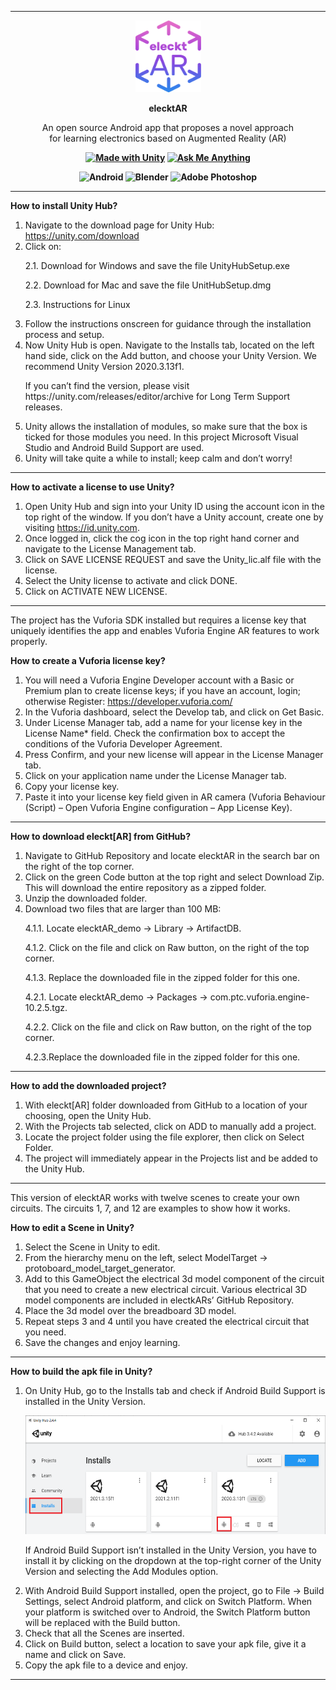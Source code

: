 -----------------------------------------------------------------------------------------------------------------------------------------------------------------------

<p align="center">
  <img width="105" height="115" src="https://github.com/vsafontlopez/elecktAR/blob/main/assets/elecktAR_icon.png">
</p>

<b><p align="center">
  elecktAR
</p></b>

  
<p align="center">
  An open source Android app that proposes a novel approach <br>
  for learning electronics based on Augmented Reality (AR)
</p>


<b><p align="center">
[![Made with Unity](https://img.shields.io/badge/Made%20with-Unity-57b9d3.svg?style=flat&logo=unity)](https://unity3d.com)
[![Ask Me Anything](https://img.shields.io/badge/Ask%20me-anything-1abc9c.svg)](https://GitHub.com/vsafontlopez/elecktAR)
</p></b>

<b><p align="center">
![Android](https://img.shields.io/badge/Android-3DDC84?style=for-the-badge&logo=android&logoColor=white)
![Blender](https://img.shields.io/badge/blender-%23F5792A.svg?style=for-the-badge&logo=blender&logoColor=white)
![Adobe Photoshop](https://img.shields.io/badge/adobe%20photoshop-%2331A8FF.svg?style=for-the-badge&logo=adobe%20photoshop&logoColor=white)
</p></b>

-----------------------------------------------------------------------------------------------------------------------------------------------------------------------

<b>How to install Unity Hub?</b>

1. Navigate to the download page for Unity Hub: https://unity.com/download
2. Click on:
   <p>2.1. Download for Windows and save the file UnityHubSetup.exe</p>
   <p>2.2. Download for Mac and save the file UnitHubSetup.dmg</p>
   <p>2.3. Instructions for Linux</p>
3. Follow the instructions onscreen for guidance through the installation process and setup.
4. Now Unity Hub is open. Navigate to the Installs tab, located on the left hand side, click on the Add button, and choose your Unity Version.
We recommend Unity Version 2020.3.13f1.
   <p>If you can’t find the version, please visit https://unity.com/releases/editor/archive for Long Term Support releases.</p>
5. Unity allows the installation of modules, so make sure that the box is ticked for those modules you need. In this project Microsoft Visual Studio and Android Build Support are used.
6. Unity will take quite a while to install; keep calm and don’t worry!
-----------------------------------------------------------------------------------------------------------------------------------------------------------------------

<b>How to activate a license to use Unity?</b>

1. Open Unity Hub and sign into your Unity ID using the account icon in the top right of the window. If you don’t have a Unity account, create one by visiting https://id.unity.com.
2. Once logged in, click the cog icon in the top right hand corner and navigate to the License Management tab.
3. Click on SAVE LICENSE REQUEST and save the Unity_lic.alf file with the license.
4. Select the Unity license to activate and click DONE.
5. Click on ACTIVATE NEW LICENSE.
-----------------------------------------------------------------------------------------------------------------------------------------------------------------------

The project has the Vuforia SDK installed but requires a license key that uniquely identifies the app and enables Vuforia Engine AR features to work properly.

<b>How to create a Vuforia license key?</b>

1. You will need a Vuforia Engine Developer account with a Basic or Premium plan to create license keys; if you have an account, login; otherwise Register: https://developer.vuforia.com/
2. In the Vuforia dashboard, select the Develop tab, and click on Get Basic.
3. Under License Manager tab, add a name for your license key in the License Name* field. Check the confirmation box to accept the conditions of the Vuforia Developer Agreement.
4. Press Confirm, and your new license will appear in the License Manager tab.
4. Click on your application name under the License Manager tab.
5. Copy your license key.
6. Paste it into your license key field given in AR camera (Vuforia Behaviour (Script) – Open Vuforia Engine configuration – App License Key).
-----------------------------------------------------------------------------------------------------------------------------------------------------------------------

<b>How to download eleckt[AR] from GitHub?</b>

1. Navigate to GitHub Repository and locate elecktAR in the search bar on the right of the top corner.
2. Click on the green Code button at the top right and select Download Zip. This will download the entire repository as a zipped folder.
3. Unzip the downloaded folder.
4. Download two files that are larger than 100 MB:
   <p>4.1.1. Locate elecktAR_demo → Library → ArtifactDB.</p>
   <p>4.1.2. Click on the file and click on Raw button, on the right of the top corner.</p>
   <p>4.1.3. Replace the downloaded file in the zipped folder for this one.</p>
   <p>4.2.1. Locate elecktAR_demo → Packages → com.ptc.vuforia.engine-10.2.5.tgz.</p>
   <p>4.2.2. Click on the file and click on Raw button, on the right of the top corner.</p>
   <p>4.2.3.Replace the downloaded file in the zipped folder for this one.</p>
-----------------------------------------------------------------------------------------------------------------------------------------------------------------------

<b>How to add the downloaded project?</b>

1. With eleckt[AR] folder downloaded from GitHub to a location of your choosing, open the Unity Hub.
2. With the Projects tab selected, click on ADD to manually add a project.
3. Locate the project folder using the file explorer, then click on Select Folder.
4. The project will immediately appear in the Projects list and be added to the Unity Hub.
-----------------------------------------------------------------------------------------------------------------------------------------------------------------------

This version of elecktAR works with twelve scenes to create your own circuits. The circuits 1, 7, and 12 are examples to show how it works.

<b>How to edit a Scene in Unity?</b>

1. Select the Scene in Unity to edit.
2. From the hierarchy menu on the left, select ModelTarget → protoboard_model_target_generator.
3. Add to this GameObject the electrical 3d model component of the circuit that you need to create a new electrical circuit.
Various electrical 3D model components are included in electkARs’ GitHub Repository.
4. Place the 3d model over the breadboard 3D model.
5. Repeat steps 3 and 4 until you have created the electrical circuit that you need.
6. Save the changes and enjoy learning.
-----------------------------------------------------------------------------------------------------------------------------------------------------------------------

<b>How to build the apk file in Unity?</b>

1. On Unity Hub, go to the Installs tab and check if Android Build Support is installed in the Unity Version.
   <p></p>
   <img width="530" height="190" src="https://github.com/vsafontlopez/elecktAR/blob/main/assets/unity_hub_installs.png">
   <p>If Android Build Support isn’t installed in the Unity Version, you have to install it by clicking on the dropdown at the top-right corner of the Unity Version and selecting the Add Modules option.</p>
2. With Android Build Support installed, open the project, go to File → Build Settings, select Android platform, and click on Switch Platform.
When your platform is switched over to Android, the Switch Platform button will be replaced with the Build button.
3. Check that all the Scenes are inserted.
4. Click on Build button, select a location to save your apk file, give it a name and click on Save.
5. Copy the apk file to a device and enjoy.

-----------------------------------------------------------------------------------------------------------------------------------------------------------------------

